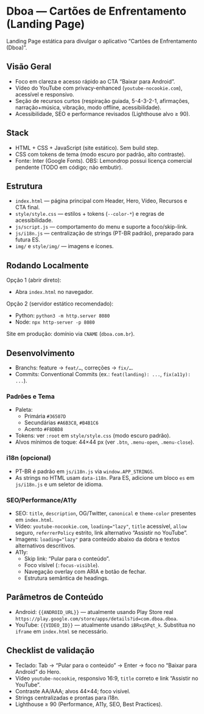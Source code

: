 # Dboa — Cartões de Enfrentamento (Landing Page)

Landing Page estática para divulgar o aplicativo “Cartões de Enfrentamento (Dboa)”.

## Visão Geral
- Foco em clareza e acesso rápido ao CTA “Baixar para Android”.
- Vídeo do YouTube com privacy-enhanced (`youtube-nocookie.com`), acessível e responsivo.
- Seção de recursos curtos (respiração guiada, 5-4-3-2-1, afirmações, narração+música, vibração, modo offline, acessibilidade).
- Acessibilidade, SEO e performance revisados (Lighthouse alvo ≥ 90).

## Stack
- HTML + CSS + JavaScript (site estático). Sem build step.
- CSS com tokens de tema (modo escuro por padrão, alto contraste).
- Fonte: Inter (Google Fonts). OBS: Lemondrop possui licença comercial pendente (TODO em código; não embutir).

## Estrutura
- `index.html` — página principal com Header, Hero, Vídeo, Recursos e CTA final.
- `style/style.css` — estilos + tokens (`--color-*`) e regras de acessibilidade.
- `js/script.js` — comportamento do menu e suporte a foco/skip-link.
- `js/i18n.js` — centralização de strings (PT-BR padrão), preparado para futura ES.
- `img/` e `style/img/` — imagens e ícones.

## Rodando Localmente
Opção 1 (abrir direto):
- Abra `index.html` no navegador.

Opção 2 (servidor estático recomendado):
- Python: `python3 -m http.server 8080`
- Node: `npx http-server -p 8080`

Site em produção: domínio via `CNAME` (`dboa.com.br`).

## Desenvolvimento
- Branchs: feature → `feat/…`, correções → `fix/…`.
- Commits: Conventional Commits (ex.: `feat(landing): ...`, `fix(a11y): ...`).

### Padrões e Tema
- Paleta:
  - Primária `#36507D`
  - Secundárias `#A6B3C8`, `#B4B1C6`
  - Acento `#F8DBD8`
- Tokens: ver `:root` em `style/style.css` (modo escuro padrão).
- Alvos mínimos de toque: 44×44 px (ver `.btn`, `.menu-open`, `.menu-close`).

### i18n (opcional)
- PT-BR é padrão em `js/i18n.js` via `window.APP_STRINGS`.
- As strings no HTML usam `data-i18n`. Para ES, adicione um bloco `es` em `js/i18n.js` e um seletor de idioma.

### SEO/Performance/A11y
- SEO: `title`, `description`, OG/Twitter, `canonical` e `theme-color` presentes em `index.html`.
- Vídeo: `youtube-nocookie.com`, `loading="lazy"`, `title` acessível, `allow` seguro, `referrerPolicy` estrito, link alternativo “Assistir no YouTube”.
- Imagens: `loading="lazy"` para conteúdo abaixo da dobra e textos alternativos descritivos.
- A11y:
  - Skip link: “Pular para o conteúdo”.
  - Foco visível (`:focus-visible`).
  - Navegação overlay com ARIA e botão de fechar.
  - Estrutura semântica de headings.

## Parâmetros de Conteúdo
- Android: `{{ANDROID_URL}}` — atualmente usando Play Store real `https://play.google.com/store/apps/details?id=com.dboa.dboa`.
- YouTube: `{{VIDEO_ID}}` — atualmente usando `iBRxq5Pqt_k`. Substitua no `iframe` em `index.html` se necessário.

## Checklist de validação
- Teclado: Tab → “Pular para o conteúdo” → Enter → foco no “Baixar para Android” do Hero.
- Vídeo `youtube-nocookie`, responsivo 16:9, `title` correto e link “Assistir no YouTube”.
- Contraste AA/AAA; alvos 44×44; foco visível.
- Strings centralizadas e prontas para i18n.
- Lighthouse ≥ 90 (Performance, A11y, SEO, Best Practices).
